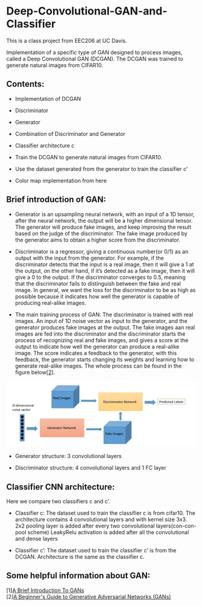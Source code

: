 # Deep-Convolutional-GAN-and-Classifier
This is a class project from EEC206 at UC Davis.

Implementation of a specific type of GAN designed to process images, called a Deep Convolutional GAN (DCGAN). The DCGAN was trained to generate natural images from CIFAR10. 



## Contents: 
- Implementation of DCGAN
- Discriminator 
- Generator 
- Combination of Discriminator and Generator

- Classifier architecture c

- Train the DCGAN to generate natural images from CIFAR10.


- Use the dataset generated from the generator to train the classifier c’


- Color map implementation from here


## Brief introduction of GAN:

- Generator is an upsampling neural network, with an input of a 1D tensor, after the neural network, the output will be a higher dimensional tensor. The generator will produce fake images, and keep improving the result based on the judge of the discriminator. The fake image produced by the generator aims to obtain a higher score from the discriminator. 


- Discriminator is a regressor, giving a continuous number(or 0/1) as an output with the input from the generator. For example, if the discriminator detects that the input is a real image, then it will give a 1 at the output, on the other hand, if it’s detected as a fake image, then it will give a 0 to the output. If the discriminator converges to 0.5, meaning that the discriminator fails to distinguish between the fake and real image. In general, we want the loss for the discriminator to be as high as possible because it indicates how well the generator is capable of producing real-alike images.

- The main training process of GAN: 
The discriminator is trained with real images.
An input of 1D noise vector as input to the generator, and the generator produces fake images at the output.
The fake images aan real images are fed into the discriminator and the discriminator starts the process of recognizing real and fake images, and gives a score at the output to indicate how well the generator can produce a real-alike image. 
The score indicates a feedback to the generator, with this feedback, the generator starts changing its weights and learning how to generate real-alike images.
The whole process can be found in the figure below[[2]](https://pathmind.com/wiki/generative-adversarial-network-gan).   

![](/images/GAN.png)



- Generator structure:
3 convolutional layers

- Discriminator structure: 
4 convolutional layers and 1 FC layer 

## Classifier CNN architecture:

Here we compare two classifiers c and c’. 

- Classifier c: The dataset used to train the classifier c is from cifar10.
The architecture contains 4 convolutional layers and with kernel size 3x3.
2x2 pooling layer is added after every two convolutional layers(con-con-pool scheme)
LeakyRelu activation is added after all the convolutional and dense layers


- Classifier c’: The dataset used to train the classifier c’ is from the DCGAN. 
Architecture is the same as the classifier c. 


## Some helpful information about GAN:
[1][A Brief Introduction To GANs](https://medium.com/sigmoid/a-brief-introduction-to-gans-and-how-to-code-them-2620ee465c30)  
[2][A Beginner's Guide to Generative Adversarial Networks (GANs)](https://pathmind.com/wiki/generative-adversarial-network-gan)

